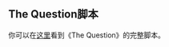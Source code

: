 ## The Question脚本

你可以在[这里](https://www.renpy.org/doc/html/thequestion.html#thequestion)看到《The Question》的完整脚本。